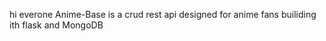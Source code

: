hi everone
Anime-Base is a crud rest api designed for anime fans
           builiding ith flask and MongoDB